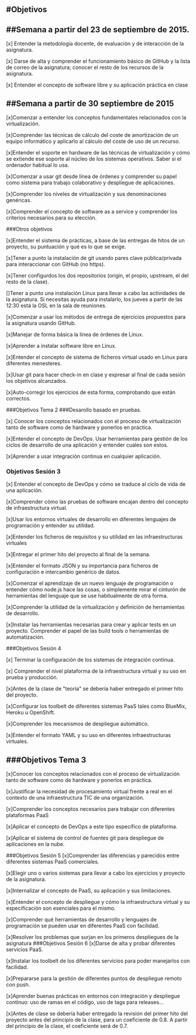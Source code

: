 #Objetivos 
---------------
##Semana a partir del 23 de septiembre de 2015.
---------------
[x] Entender la metodología docente, de evaluación y de interacción de la asignatura.

[x] Darse de alta y comprender el funcionamiento básico de GitHub y la lista de correo de la asignatura; conocer el resto de los recursos de la asignatura.

[x] Entender el concepto de software libre y su aplicación práctica en clase


##Semana a partir de 30 septiembre de 2015
---------------------
[x]Comenzar a entender los conceptos fundamentales relacionados con la virtualización.

[x]Comprender las técnicas de cálculo del coste de amortización de un equipo informático y aplicarlo al cálculo del coste de uso de un recurso.

[x]Entender el soporte en hardware de las técnicas de virtualización y cómo se extiende ese soporte al núcleo de los sistemas operativos. Saber si el ordenador habitual lo usa.

[x]Comenzar a usar git desde línea de órdenes y comprender su papel como sistema para trabajo colaborativo y despliegue de aplicaciones.

[x]Comprender los niveles de virtualización y sus denominaciones genéricas.

[x]Comprender el concepto de software as a service y comprender los criterios necesarios para su elección.

###Otros objetivos

[x]Entender el sistema de prácticas, a base de las entregas de hitos de un proyecto, su puntuación y qué es lo que se exige.

[x]Tener a punto la instalación de git usando pares clave pública/privada para interaccionar con GitHub (no https).

[x]Tener configurdos los dos repositorios (origin, el propio, upstream, el del resto de la clase).

[]Tener a punto una instalación Linux para llevar a cabo las actividades de la asignatura. Si necesitas ayuda para instalarlo, los jueves a partir de las 12:30 está la OSL en la sala de reuniones.

[x]Comenzar a usar los métodos de entrega de ejercicios propuestos para la asignatura usando GitHub.

[x]Manejar de forma básica la línea de órdenes de Linux.

[x]Aprender a instalar software libre en Linux.

[x]Entender el concepto de sistema de ficheros virtual usado en Linux para diferentes menesteres.

[x]Usar git para hacer check-in en clase y expresar al final de cada sesión los objetivos alcanzados.

[x]Auto-corregir los ejercicios de esta forma, comprobando que están correctos.

###Objetivos Tema 2 
###Desarollo basado en pruebas.

[x] Conocer los conceptos relacionados con el proceso de virtualización tanto de software como de hardware y ponerlos en práctica.

[x]Entender el concepto de DevOps.
Usar herramientas para gestión de los ciclos de desarrollo de una aplicación y entender cuales son estos.

[x]Aprender a usar integración continua en cualquier aplicación.

### Objetivos Sesión 3

[x] Entender el concepto de DevOps y cómo se traduce al ciclo de vida de una aplicación.

[x]Comprender cómo las pruebas de software encajan dentro del concepto de infraestructura virtual.

[x]Usar los entornos virtuales de desarrollo en diferentes lenguajes de programación y entender su utilidad.

[x]Entender los ficheros de requisitos y su utilidad en las infraestructuras virtuales

[x]Entregar el primer hito del proyecto al final de la semana.

[x]Entender el formato JSON y su importancia para ficheros de configuración e intercambio genérico de datos.

[x]Comenzar el aprendizaje de un nuevo lenguaje de programación o entender cómo node.js hace las cosas, o simplemente mirar el cinturón de herramientas del lenguaje que se use habitualmente de otra forma.

[x]Comprender la utilidad de la virtualización y definición de herramientas de desarrollo.

[x]Instalar las herramientas necesarias para crear y aplicar tests en un proyecto.
Comprender el papel de las build tools o herramientas de automatización.

###Objetivos Sesión 4 

[x] Terminar la configuración de los sistemas de integración continua.

[x] Comprender el nivel plataforma de la infraestructura virtual y su uso en prueba y producción.

[x]Antes de la clase de "teoría" se debería haber entregado el primer hito del proyecto.

[x]Configurar los toolbelt de diferentes sistemas PaaS tales como BlueMix, Heroku u OpenShift.

[x]Comprender los mecanismos de despliegue automático.

[x]Entender el formato YAML y su uso en diferentes infraestructuras virtuales.

###Objetivos Tema 3
---------------------------------
[x]Conocer los conceptos relacionados con el proceso de virtualización tanto de software como de hardware y ponerlos en práctica.

[x]Justificar la necesidad de procesamiento virtual frente a real en el contexto de una infraestructura TIC de una organización.

[x]Comprender los conceptos necesarios para trabajar con diferentes plataformas PaaS

[x]Aplicar el concepto de DevOps a este tipo específico de plataforma.

[x]Aplicar el sistema de control de fuentes git para despliegue de aplicaciones en la nube.


###Objetivos Sesión 5
[x]Comprender las diferencias y parecidos entre diferentes sistemas PaaS comerciales.

[x]Elegir uno o varios sistemas para llevar a cabo los ejercicios y proyecto de la asignatura.

[x]Internalizar el concepto de PaaS, su aplicación y sus limitaciones.

[x]Entender el concepto de despliegue y cómo la infraestructura virtual y su especificación son esenciales para el mismo.

[x]Comprender qué herramientas de desarrollo y lenguajes de programación se pueden usar en diferentes PaaS con facilidad.

[x]Resolver los problemas que surjan en los primeros despliegues de la asignatura
###Objetivos Sesión 6
[x]Darse de alta y probar diferentes servicios PaaS.

[x]Instalar los toolbelt de los diferentes servicios para poder manejarlos con facilidad.

[x]Prepararse para la gestión de diferentes puntos de despliegue remoto con push.

[x]Aprender buenas prácticas en entornos con integración y despliegue continuo: uso de ramas en el código, uso de tags para releases...

[x]Antes de clase se debería haber entregado la revisión del primer hito del proyecto antes del principio de la clase, para un coeficiente de 0.8. A partir del principio de la clase, el coeficiente será de 0.7.